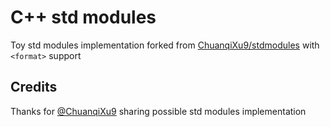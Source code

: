 # C++ std modules

Toy std modules implementation forked from [ChuanqiXu9/stdmodules](https://github.com/ChuanqiXu9/stdmodules) with `<format>` support

## Credits

Thanks for [@ChuanqiXu9](https://github.com/ChuanqiXu9) sharing possible std modules implementation
